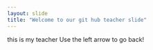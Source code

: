 ```yaml
---
layout: slide
title: "Welcome to our git hub teacher slide"
---
```

this is my teacher
Use the left arrow to go back!
